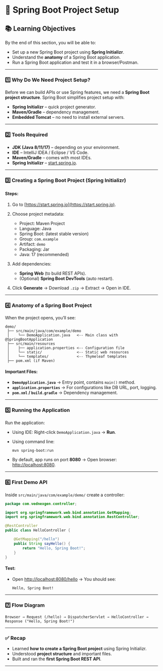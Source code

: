 # 🚀 Spring Boot Project Setup

## 📚 Learning Objectives

By the end of this section, you will be able to:

* Set up a new Spring Boot project using **Spring Initializr**.
* Understand the **anatomy** of a Spring Boot application.
* Run a Spring Boot application and test it in a browser/Postman.

---

### 1️⃣ Why Do We Need Project Setup?

Before we can build APIs or use Spring features, we need a **Spring Boot project structure**.
Spring Boot simplifies project setup with:

* **Spring Initializr** – quick project generator.
* **Maven/Gradle** – dependency management.
* **Embedded Tomcat** – no need to install external servers.

---

### 2️⃣ Tools Required

* **JDK (Java 8/11/17)** – depending on your environment.
* **IDE** – IntelliJ IDEA / Eclipse / VS Code.
* **Maven/Gradle** – comes with most IDEs.
* **Spring Initializr** – [start.spring.io](https://start.spring.io).

---

### 3️⃣ Creating a Spring Boot Project (Spring Initializr)

#### Steps:

1. Go to [https://start.spring.io](https://start.spring.io).
2. Choose project metadata:

    * Project: Maven Project
    * Language: Java
    * Spring Boot: (latest stable version)
    * Group: `com.example`
    * Artifact: `demo`
    * Packaging: Jar
    * Java: 17 (recommended)
3. Add dependencies:

    * **Spring Web** (to build REST APIs).
    * (Optional) **Spring Boot DevTools** (auto restart).
4. Click **Generate** → Download `.zip` → Extract → Open in IDE.

---

### 4️⃣ Anatomy of a Spring Boot Project

When the project opens, you’ll see:

```
demo/
 ├── src/main/java/com/example/demo
 │    └── DemoApplication.java   <-- Main class with @SpringBootApplication
 ├── src/main/resources
 │    ├── application.properties <-- Configuration file
 │    └── static/                <-- Static web resources
 │    └── templates/             <-- Thymeleaf templates
 ├── pom.xml (if Maven)
```

#### Important Files:

* **`DemoApplication.java`** → Entry point, contains `main()` method.
* **`application.properties`** → For configurations like DB URL, port, logging.
* **`pom.xml` / `build.gradle`** → Dependency management.

---

### 5️⃣ Running the Application

Run the application:

* Using IDE: Right-click `DemoApplication.java` → **Run**.
* Using command line:

  ```bash
  mvn spring-boot:run
  ```
* By default, app runs on port **8080** → Open browser: [http://localhost:8080](http://localhost:8080).

---

### 6️⃣ First Demo API

Inside `src/main/java/com/example/demo/` create a controller:

```java
package com.vednexgen.controller;

import org.springframework.web.bind.annotation.GetMapping;
import org.springframework.web.bind.annotation.RestController;

@RestController
public class HelloController {

    @GetMapping("/hello")
    public String sayHello() {
        return "Hello, Spring Boot!";
    }
}
```

#### Test:

* Open [http://localhost:8080/hello](http://localhost:8080/hello) → You should see:

  ```
  Hello, Spring Boot!
  ```

---

### 7️⃣ Flow Diagram

```
Browser → Request (/hello) → DispatcherServlet → HelloController → Response ("Hello, Spring Boot!")
```

---

### ✅ Recap

* Learned **how to create a Spring Boot project** using Spring Initializr.
* Understood **project structure** and important files.
* Built and ran the **first Spring Boot REST API**.

---
